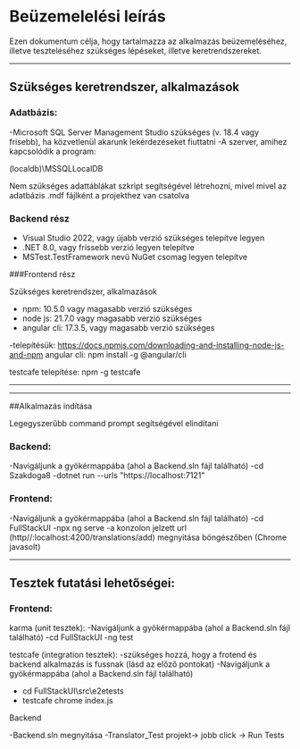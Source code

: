 # Beüzemelelési leírás

Ezen dokumentum célja, hogy tartalmazza az alkalmazás beüzemeléséhez, illetve teszteléséhez szükséges
lépéseket, illetve keretrendszereket. 

***************************************

## Szükséges keretrendszer, alkalmazások



### Adatbázis:

-Microsoft SQL Server Management Studio szükséges (v. 18.4 vagy frisebb), ha közvetlenül akarunk lekérdezéseket fiuttatni
-A szerver, amihez kapcsolódik a program: 

(localdb)\MSSQLLocalDB

Nem szükséges adattáblákat szkript segítségével létrehozni, mivel 
mivel az adatbázis .mdf fájlként a projekthez van csatolva

### Backend rész


- Visual Studio 2022, vagy újabb verzió szükséges telepítve legyen
- .NET 8.0, vagy frissebb verzió legyen telepítve
- MSTest.TestFramework nevű NuGet csomag legyen telepítve


###Frontend rész

Szükséges keretrendszer, alkalmazások

- npm: 10.5.0 vagy magasabb verzió szükséges
- node js: 21.7.0 vagy magasabb verzió szükséges
- angular cli: 17.3.5, vagy magasabb verzió szükséges

-telepítésük: https://docs.npmjs.com/downloading-and-installing-node-js-and-npm
angular cli: npm install -g @angular/cli

testcafe telepítése:
npm -g testcafe

************************
************************

##Alkalmazás indítása

Legegyszerűbb command prompt segítségével elindítani


### Backend:

-Navigáljunk a gyökérmappába (ahol a Backend.sln fájl található)
-cd Szakdoga8
-dotnet run --urls "https://localhost:7121"

### Frontend:

-Navigáljunk a gyökérmappába (ahol a Backend.sln fájl található)
-cd FullStackUI
-npx ng serve
-a konzolon jelzett url (http//:localhost:4200/translations/add) megnyitása böngészőben (Chrome javasolt)

********************

## Tesztek futatási lehetőségei:

### Frontend:

karma (unit tesztek):
-Navigáljunk a gyökérmappába (ahol a Backend.sln fájl található)
-cd FullStackUI 
-ng test 

testcafe (integration tesztek):
-szükséges hozzá, hogy a frotend és backend alkalmazás is fussnak (lásd az előző pontokat)
-Navigáljunk a gyökérmappába (ahol a Backend.sln fájl található)
- cd FullStackUI\src\e2etests 
- testcafe chrome index.js 

Backend

-Backend.sln megnyitása
-Translator_Test projekt-> jobb click -> Run Tests

